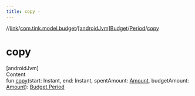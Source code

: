 ```yaml
---
title: copy -
---
```

//[link](../../../index.md)/[com.tink.model.budget](../../index.md)/[[androidJvm]Budget](../index.md)/[Period](index.md)/[copy](copy.md)



# copy  
[androidJvm]  
Content  
fun [copy](copy.md)(start: Instant, end: Instant, spentAmount: [Amount](../../../com.tink.model.misc/[android-jvm]-amount/index.md), budgetAmount: [Amount](../../../com.tink.model.misc/[android-jvm]-amount/index.md)): [Budget.Period](index.md)  




